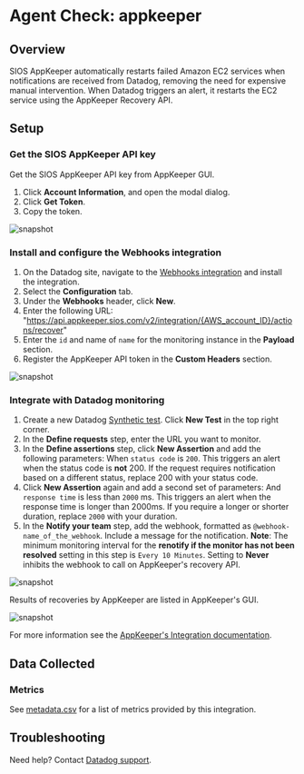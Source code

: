 # Agent Check: appkeeper

## Overview

SIOS AppKeeper automatically restarts failed Amazon EC2 services when notifications are received from Datadog, removing the need for expensive manual intervention. When Datadog triggers an alert, it restarts the EC2 service using the AppKeeper Recovery API.

## Setup

### Get the SIOS AppKeeper API key

Get the SIOS AppKeeper API key from AppKeeper GUI.

1. Click **Account Information**, and open the modal dialog.
2. Click **Get Token**.
3. Copy the token.

![snapshot][1]

### Install and configure the Webhooks integration

1. On the Datadog site, navigate to the [Webhooks integration][2] and install the integration.
2. Select the **Configuration** tab.
3. Under the **Webhooks** header, click **New**.
4. Enter the following URL: "https://api.appkeeper.sios.com/v2/integration/{AWS_account_ID}/actions/recover"
5. Enter the `id` and name of `name` for the monitoring instance in the **Payload** section.
3. Register the AppKeeper API token in the **Custom Headers** section.

![snapshot][3]

### Integrate with Datadog monitoring

1. Create a new Datadog [Synthetic test][4]. Click **New Test** in the top right corner.
2. In the **Define requests** step, enter the URL you want to monitor.
3. In the **Define assertions** step, click **New Assertion** and add the following parameters: When `status code` is `200`. This triggers an alert when the status code is **not** 200. If the request requires notification based on a different status, replace 200 with your status code.
4. Click **New Assertion** again and add a second set of parameters: And `response time` is less than `2000` ms. This triggers an alert when the response time is longer than 2000ms. If you require a longer or shorter duration, replace `2000` with your duration.
5. In the **Notify your team** step, add the webhook, formatted as `@webhook-name_of_the_webhook`. Include a message for the notification. **Note**: The minimum monitoring interval for the **renotify if the monitor has not been resolved** setting in this step is `Every 10 Minutes`. Setting to **Never** inhibits the webhook to call on AppKeeper's recovery API.

![snapshot][5]

Results of recoveries by AppKeeper are listed in AppKeeper's GUI.

![snapshot][6]

For more information see the [AppKeeper's Integration documentation][7].

## Data Collected

### Metrics

See [metadata.csv][8] for a list of metrics provided by this integration.

## Troubleshooting

Need help? Contact [Datadog support][9].

[1]: https://raw.githubusercontent.com/DataDog/integrations-extras/master/appkeeper/images/get_token.jpg
[2]: https://app.datadoghq.com/account/settings#integrations/webhooks
[3]: https://raw.githubusercontent.com/DataDog/integrations-extras/master/appkeeper/images/payload_header.jpg
[4]: https://app.datadoghq.com/synthetics/list
[5]: https://raw.githubusercontent.com/DataDog/integrations-extras/master/appkeeper/images/synthetic_test_params.png
[6]: https://raw.githubusercontent.com/DataDog/integrations-extras/master/appkeeper/images/history.jpg
[7]: https://sioscoati.zendesk.com/hc/en-us/articles/900000978443-Integration
[8]: https://github.com/DataDog/integrations-extras/blob/master/appkeeper/metadata.csv
[9]: https://docs.datadoghq.com/help/
